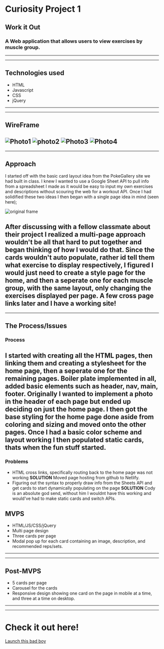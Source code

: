 # Curiosity Project 1 

## **Work it Out**
### A Web application that allows users to view exercises by muscle group.

---
---

## **Technologies used**
- HTML
- Javascript
- CSS
- jQuery
---
---

## **WireFrame**
![Photo1](wireframes/1.jpg)
![photo2](wireframes/2.jpg)
![Photo3](wireframes/3.jpg)
![Photo4](wireframes/4.jpg)
---
---

## **Approach**

I started off with the basic card layout idea from the PokeGallery site we had built in class. I knew I wanted to use a Google Sheet API to pull info from a spreadsheet I made as it would be easy to input my own exercises and descriptions without scouring the web for a workout API. Once I had solidified these two ideas I then began with a single page idea in mind (seen here);

![original frame](wireframes/og.jpg)

After discussing with a fellow classmate about their project I realized a multi-page approach wouldn't be all that hard to put together and began thinking of how I would do that. Since the cards wouldn't auto populate, rather id tell them what exercise to display respectively, I figured I would just need to create a style page for the home, and then a seperate one for each muscle group, with the same layout, only changing the exercises displayed per page. A few cross page links later and I have a working site!
---
---

## **The Process/Issues**
### Process
I started with creating all the HTML pages, then linking them and creating a stylesheet for the home page, then a seperate one for the remaining pages. Boiler plate implemented in all, added basic elements such as header, nav, main, footer. Originally I wanted to implement a photo in the header of each page but ended up deciding on just the home page. I then got the base styling for the home page done aside from coloring and sizing and moved onto the other pages. Once I had a basic color scheme and layout working I then populated static cards, thats when the fun stuff started.
---
### Problems
- HTML cross links, specifically routing back to the home page was not working **SOLUTION** Moved page hosting from github to Netlify.
- Figuring out the syntax to properly draw info from the Sheets API and get cards to start dynamically populating on the page **SOLUTION** Cody is an absolute god send, without him I wouldnt have this working and would've had to make static cards and switch APIs.


## **MVPS**
- HTML/JS/CSS/jQuery
- Multi page design
- Three cards per page
- Modal pop up for each card containing an image, description, and recommended reps/sets.
---
---
## **Post-MVPS**
- 5 cards per page
- Carousel for the cards
- Responsive design showing one card on the page in mobile at a time, and three at a time on desktop.
---
---
# **Check it out here!**
[Launch this bad boy](https://workitout.netlify.app/index.html)